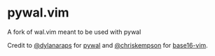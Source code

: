 # pywal.vim
A fork of wal.vim meant to be used with pywal

Credit to [@dylanaraps](https://github.com/dylanaraps) for
[pywal](https://github.com/dylanaraps/pywal) and [@chriskempson](https://github.com/chriskempson) for [base16-vim](https://github.com/chriskempson/base16-vim).
